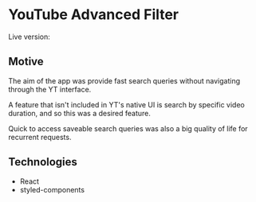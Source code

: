 # YouTube Advanced Filter

Live version: <to be added>

## Motive 
The aim of the app was provide fast search queries without navigating through the YT interface.

A feature that isn't included in YT's native UI is search by specific video duration, and so this was a desired feature.

Quick to access saveable search queries was also a big quality of life for recurrent requests.

## Technologies
- React
- styled-components



